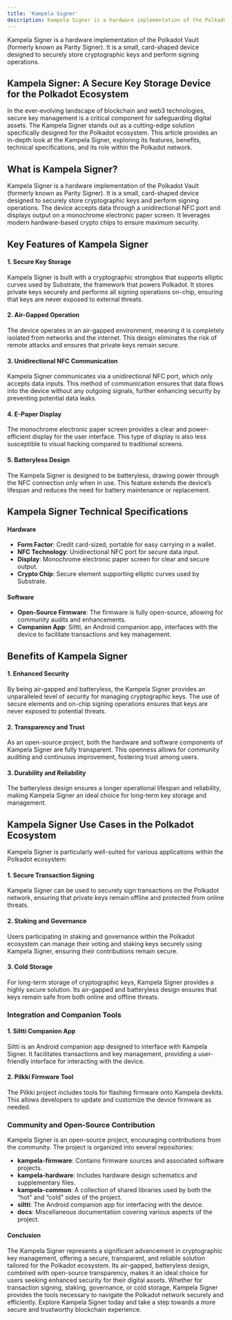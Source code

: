 ```yaml
---
title: 'Kampela Signer'
description: Kampela Signer is a hardware implementation of the Polkadot Vault. It is a small, card-shaped device designed to securely store cryptographic keys and perform signing operations.
---
```



Kampela Signer is a hardware implementation of the Polkadot Vault (formerly known as Parity Signer). It is a small, card-shaped device designed to securely store cryptographic keys and perform signing operations.

## Kampela Signer: A Secure Key Storage Device for the Polkadot Ecosystem

In the ever-evolving landscape of blockchain and web3 technologies, secure key management is a critical component for safeguarding digital assets. The Kampela Signer stands out as a cutting-edge solution specifically designed for the Polkadot ecosystem. This article provides an in-depth look at the Kampela Signer, exploring its features, benefits, technical specifications, and its role within the Polkadot network.

## What is Kampela Signer?

Kampela Signer is a hardware implementation of the Polkadot Vault (formerly known as Parity Signer). It is a small, card-shaped device designed to securely store cryptographic keys and perform signing operations. The device accepts data through a unidirectional NFC port and displays output on a monochrome electronic paper screen. It leverages modern hardware-based crypto chips to ensure maximum security.

## Key Features of Kampela Signer

#### 1. **Secure Key Storage**

Kampela Signer is built with a cryptographic strongbox that supports elliptic curves used by Substrate, the framework that powers Polkadot. It stores private keys securely and performs all signing operations on-chip, ensuring that keys are never exposed to external threats.

#### 2. **Air-Gapped Operation**

The device operates in an air-gapped environment, meaning it is completely isolated from networks and the internet. This design eliminates the risk of remote attacks and ensures that private keys remain secure.

#### 3. **Unidirectional NFC Communication**

Kampela Signer communicates via a unidirectional NFC port, which only accepts data inputs. This method of communication ensures that data flows into the device without any outgoing signals, further enhancing security by preventing potential data leaks.

#### 4. **E-Paper Display**

The monochrome electronic paper screen provides a clear and power-efficient display for the user interface. This type of display is also less susceptible to visual hacking compared to traditional screens.

#### 5. **Batteryless Design**

The Kampela Signer is designed to be batteryless, drawing power through the NFC connection only when in use. This feature extends the device’s lifespan and reduces the need for battery maintenance or replacement.

Kampela Signer Technical Specifications
---------------------------------------

#### Hardware

- **Form Factor**: Credit card-sized, portable for easy carrying in a wallet.
- **NFC Technology**: Unidirectional NFC port for secure data input.
- **Display**: Monochrome electronic paper screen for clear and secure output.
- **Crypto Chip**: Secure element supporting elliptic curves used by Substrate.

#### Software

- **Open-Source Firmware**: The firmware is fully open-source, allowing for community audits and enhancements.
- **Companion App**: Siltti, an Android companion app, interfaces with the device to facilitate transactions and key management.

Benefits of Kampela Signer
--------------------------

#### 1. **Enhanced Security**

By being air-gapped and batteryless, the Kampela Signer provides an unparalleled level of security for managing cryptographic keys. The use of secure elements and on-chip signing operations ensures that keys are never exposed to potential threats.

#### 2. **Transparency and Trust**

As an open-source project, both the hardware and software components of Kampela Signer are fully transparent. This openness allows for community auditing and continuous improvement, fostering trust among users.

#### 3. **Durability and Reliability**

The batteryless design ensures a longer operational lifespan and reliability, making Kampela Signer an ideal choice for long-term key storage and management.

Kampela Signer Use Cases in the Polkadot Ecosystem
--------------------------------------------------

Kampela Signer is particularly well-suited for various applications within the Polkadot ecosystem:

#### 1. **Secure Transaction Signing**

Kampela Signer can be used to securely sign transactions on the Polkadot network, ensuring that private keys remain offline and protected from online threats.

#### 2. **Staking and Governance**

Users participating in staking and governance within the Polkadot ecosystem can manage their voting and staking keys securely using Kampela Signer, ensuring their contributions remain secure.

#### 3. **Cold Storage**

For long-term storage of cryptographic keys, Kampela Signer provides a highly secure solution. Its air-gapped and batteryless design ensures that keys remain safe from both online and offline threats.

### Integration and Companion Tools

#### 1. **Siltti Companion App**

Siltti is an Android companion app designed to interface with Kampela Signer. It facilitates transactions and key management, providing a user-friendly interface for interacting with the device.

#### 2. **Pilkki Firmware Tool**

The Pilkki project includes tools for flashing firmware onto Kampela devkits. This allows developers to update and customize the device firmware as needed.

### Community and Open-Source Contribution

Kampela Signer is an open-source project, encouraging contributions from the community. The project is organized into several repositories:

- **kampela-firmware**: Contains firmware sources and associated software projects.
- **kampela-hardware**: Includes hardware design schematics and supplementary files.
- **kampela-common**: A collection of shared libraries used by both the “hot” and “cold” sides of the project.
- **siltti**: The Android companion app for interfacing with the device.
- **docs**: Miscellaneous documentation covering various aspects of the project.

#### Conclusion

The Kampela Signer represents a significant advancement in cryptographic key management, offering a secure, transparent, and reliable solution tailored for the Polkadot ecosystem. Its air-gapped, batteryless design, combined with open-source transparency, makes it an ideal choice for users seeking enhanced security for their digital assets. Whether for transaction signing, staking, governance, or cold storage, Kampela Signer provides the tools necessary to navigate the Polkadot network securely and efficiently. Explore Kampela Signer today and take a step towards a more secure and trustworthy blockchain experience.
